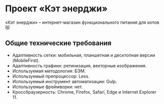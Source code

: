 # Проект «Кэт энерджи» 
«Кэт энерджи» – интернет-магазин функционального питания для котов 😻

## Общие технические требования 
* Адаптивность сетки: мобильная, планшетная и десктопная версии (MobileFirst).
* Адаптивность графики: ретинизация, векторные изображения.
* Используемая методология: БЭМ.
* Используемый препроцессор: Less.
* Используемый инструмент автоматизации: Gulp.
* Используемые фреймворки: нет.
* Кроссбраузерность: Chrome, Firefox, Safari, Edge и Internet Explorer 11.
